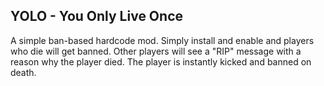 
## YOLO - You Only Live Once

A simple ban-based hardcode mod. Simply install and enable and players
who die will get banned. Other players will see a "RIP" message with a
reason why the player died. The player is instantly kicked and banned
on death.
